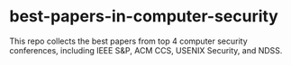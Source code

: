 # best-papers-in-computer-security
This repo collects the best papers from top 4 computer security conferences, including IEEE S&amp;P, ACM CCS, USENIX Security, and NDSS.
